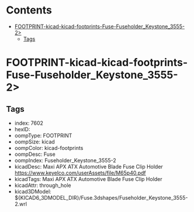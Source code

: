 



Contents
========

* [FOOTPRINT-kicad-kicad-footprints-Fuse-Fuseholder_Keystone_3555-2>](#footprint-kicad-kicad-footprints-fuse-fuseholder_keystone_3555-2)
	* [Tags](#tags)

# FOOTPRINT-kicad-kicad-footprints-Fuse-Fuseholder_Keystone_3555-2>

## Tags

- index: 7602
- hexID: 
- oompType: FOOTPRINT
- oompSize: kicad
- oompColor: kicad-footprints
- oompDesc: Fuse
- oompIndex: Fuseholder_Keystone_3555-2
- kicadDesc: Maxi APX ATX Automotive Blade Fuse Clip Holder https://www.keyelco.com/userAssets/file/M65p40.pdf
- kicadTags: Maxi APX ATX Automotive Blade Fuse Clip Holder
- kicadAttr: through_hole
- kicad3DModel: ${KICAD6_3DMODEL_DIR}/Fuse.3dshapes/Fuseholder_Keystone_3555-2.wrl
